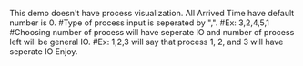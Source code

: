 This demo doesn't have process visualization.
All Arrived Time have default number is 0.
#Type of process input is seperated by ",".
#Ex: 3,2,4,5,1
#Choosing number of process will have seperate IO and number of process left will be general IO.
#Ex: 1,2,3 will say that process 1, 2, and 3 will have seperate IO
Enjoy.